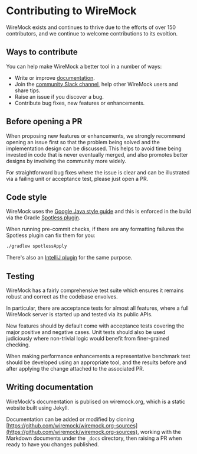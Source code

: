 # Contributing to WireMock

WireMock exists and continues to thrive due to the efforts of over 150 contributors, and we continue to welcome contributions
to its evoltion.


## Ways to contribute
You can help make WireMock a better tool in a number of ways:

* Write or improve [documentation](#writing-documentation).
* Join the [community Slack channel](http://slack.wiremock.org/), help other WireMock users and share tips. 
* Raise an issue if you discover a bug.
* Contribute bug fixes, new features or enhancements.

## Before opening a PR
When proposing new features or enhancements, we strongly recommend opening an issue first so that the problem being solved
and the implementation design can be discussed. This helps to avoid time being invested in code that is never eventually
merged, and also promotes better designs by involving the community more widely.

For straightforward bug fixes where the issue is clear and can be illustrated via a failing unit or acceptance test, please
just open a PR.


## Code style
WireMock uses the [Google Java style guide](https://google.github.io/styleguide/javaguide.html) and this is enforced in
the build via the Gradle [Spotless plugin](https://github.com/diffplug/spotless).

When running pre-commit checks, if there are any formatting failures the Spotless plugin can fix them for you:

```bash
./gradlew spotlessApply
```

There's also an [IntelliJ plugin](https://plugins.jetbrains.com/plugin/8527-google-java-format) for the same purpose.


## Testing
WireMock has a fairly comprehensive test suite which ensures it remains robust and correct as the codebase envolves.

In particular, there are acceptance tests for almost all features, where a full WireMock server is started up and tested
via its public APIs.

New features should by default come with acceptance tests covering the major positive and negative cases. Unit tests
should also be used judiciously where non-trivial logic would benefit from finer-grained checking. 

When making performance enhancements a representative benchmark test should be developed using an appropriate tool, and
the results before and after applying the change attached to the associated PR.

## Writing documentation
WireMock's documentation is publised on wiremock.org, which is a static website built using Jekyll.

Documentation can be added or modified by cloning 
[https://github.com/wiremock/wiremock.org-sources](https://github.com/wiremock/wiremock.org-sources), working with the
Markdown documents under the `_docs` directory, then raising a PR when ready to have you changes published.
